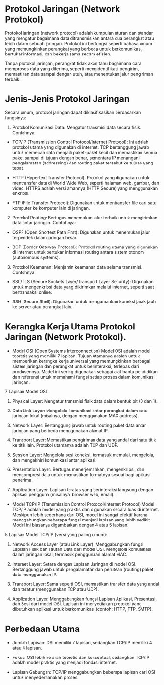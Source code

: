 # Protokol Jaringan (Network Protokol)
Protokol jaringan (network protocol) adalah kumpulan aturan dan standar yang mengatur bagaimana data ditransmisikan antara dua perangkat atau lebih dalam sebuah jaringan. 
Protokol ini berfungsi seperti bahasa umum yang memungkinkan perangkat yang berbeda untuk berkomunikasi, bertukar informasi, dan bekerja sama secara efisien.

Tanpa protokol jaringan, perangkat tidak akan tahu bagaimana cara memproses data yang diterima, seperti mengidentifikasi pengirim, 
memastikan data sampai dengan utuh, atau menentukan jalur pengiriman terbaik.

# Jenis-Jenis Protokol Jaringan
Secara umum, protokol jaringan dapat diklasifikasikan berdasarkan fungsinya:

1. Protokol Komunikasi Data: Mengatur transmisi data secara fisik. Contohnya:

* TCP/IP (Transmission Control Protocol/Internet Protocol): Ini adalah protokol utama yang digunakan di internet. TCP bertanggung jawab untuk memecah data menjadi paket-paket kecil dan memastikan semua paket sampai di tujuan dengan benar, sementara IP menangani pengalamatan (addressing) dan routing paket tersebut ke tujuan yang tepat.

* HTTP (Hypertext Transfer Protocol): Protokol yang digunakan untuk mentransfer data di World Wide Web, seperti halaman web, gambar, dan video. HTTPS adalah versi amannya (HTTP Secure) yang menggunakan enkripsi.

* FTP (File Transfer Protocol): Digunakan untuk mentransfer file dari satu komputer ke komputer lain di jaringan.

2. Protokol Routing: Bertugas menemukan jalur terbaik untuk mengirimkan data antar jaringan. Contohnya:

* OSPF (Open Shortest Path First): Digunakan untuk menemukan jalur terpendek dalam jaringan besar.

* BGP (Border Gateway Protocol): Protokol routing utama yang digunakan di internet untuk bertukar informasi routing antara sistem otonom (autonomous systems).

3. Protokol Keamanan: Menjamin keamanan data selama transmisi. Contohnya:

* SSL/TLS (Secure Sockets Layer/Transport Layer Security): Digunakan untuk mengenkripsi data yang dikirimkan melalui internet, seperti saat bertransaksi online.

* SSH (Secure Shell): Digunakan untuk mengamankan koneksi jarak jauh ke server atau perangkat lain.

# Kerangka Kerja Utama Protokol Jaringan (Network Protokol).
* Model OSI (Open Systems Interconnection)
Model OSI adalah model teoretis yang memiliki 7 lapisan. Tujuan utamanya adalah untuk memberikan kerangka kerja universal yang memungkinkan berbagai sistem jaringan dan perangkat untuk berinteraksi, terlepas dari produsennya. Model ini sering digunakan sebagai alat bantu pendidikan dan referensi untuk memahami fungsi setiap proses dalam komunikasi jaringan.

7 Lapisan Model OSI:

1. Physical Layer: Mengatur transmisi fisik data dalam bentuk bit (0 dan 1).

2. Data Link Layer: Mengelola komunikasi antar perangkat dalam satu jaringan lokal (misalnya, dengan menggunakan MAC address).

3. Network Layer: Bertanggung jawab untuk routing paket data antar jaringan yang berbeda menggunakan alamat IP.

4. Transport Layer: Memastikan pengiriman data yang andal dari satu titik ke titik lain. Protokol utamanya adalah TCP dan UDP.

5. Session Layer: Mengelola sesi koneksi, termasuk memulai, mengelola, dan mengakhiri komunikasi antar aplikasi.

6. Presentation Layer: Bertugas menerjemahkan, mengenkripsi, dan mengompresi data untuk memastikan formatnya sesuai bagi aplikasi penerima.

7. Application Layer: Lapisan teratas yang berinteraksi langsung dengan aplikasi pengguna (misalnya, browser web, email).

* Model TCP/IP (Transmission Control Protocol/Internet Protocol)
Model TCP/IP adalah model yang praktis dan digunakan secara luas di internet. Meskipun lebih sederhana dari OSI, model ini sangat efektif karena menggabungkan beberapa fungsi menjadi lapisan yang lebih sedikit. Model ini biasanya digambarkan dengan 4 atau 5 lapisan.

5 Lapisan Model TCP/IP (versi yang paling umum):

1. Network Access Layer (atau Link Layer): Menggabungkan fungsi Lapisan Fisik dan Tautan Data dari model OSI. Mengelola komunikasi dalam jaringan lokal, termasuk penggunaan alamat MAC.

2. Internet Layer: Setara dengan Lapisan Jaringan di model OSI. Bertanggung jawab untuk pengalamatan dan perutean (routing) paket data menggunakan IP.

3. Transport Layer: Sama seperti OSI, memastikan transfer data yang andal dan teratur (menggunakan TCP atau UDP).

4. Application Layer: Menggabungkan fungsi Lapisan Aplikasi, Presentasi, dan Sesi dari model OSI. Lapisan ini menyediakan protokol yang dibutuhkan aplikasi untuk berkomunikasi (contoh: HTTP, FTP, SMTP).

# Perbedaan Utama
* Jumlah Lapisan: OSI memiliki 7 lapisan, sedangkan TCP/IP memiliki 4 atau 4 lapisan.

* Fokus: OSI lebih ke arah teoretis dan konseptual, sedangkan TCP/IP adalah model praktis yang menjadi fondasi internet.

* Lapisan Gabungan: TCP/IP menggabungkan beberapa lapisan dari OSI untuk menyederhanakan proses.

